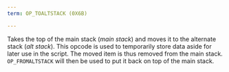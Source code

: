 ```yaml
---
term: OP_TOALTSTACK (0X6B)

---
```

Takes the top of the main stack (*main stack*) and moves it to the alternate stack (*alt stack*). This opcode is used to temporarily store data aside for later use in the script. The moved item is thus removed from the main stack. `OP_FROMALTSTACK` will then be used to put it back on top of the main stack.